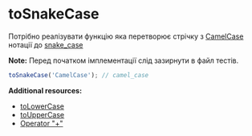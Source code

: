 # toSnakeCase

Потрібно реалізувати функцію яка перетворює стрічку з [CamelCase](https://en.wikipedia.org/wiki/Camel_case) 
нотації до [snake_case](https://en.wikipedia.org/wiki/Snake_case)

**Note:** Перед початком імплементації слід зазирнути в файл тестів.

```js
toSnakeCase('CamelCase'); // camel_case
```

**Additional resources:**

* [toLowerCase](https://developer.mozilla.org/en-US/docs/Web/JavaScript/Reference/Global_Objects/String/toLowerCase)
* [toUpperCase](https://developer.mozilla.org/en-US/docs/Web/JavaScript/Reference/Global_Objects/String/toUpperCase)
* [Operator "+"](https://developer.mozilla.org/en-US/docs/Web/JavaScript/Reference/Operators/Addition)
